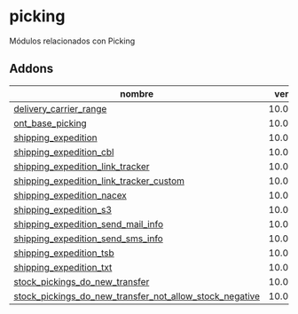 picking
=========
Módulos relacionados con Picking


Addons
----------------
nombre | version
--- | ---
[delivery_carrier_range](delivery_carrier_range/) | 10.0.1.0.0
[ont_base_picking](ont_base_picking/) | 10.0.1.0.0
[shipping_expedition](shipping_expedition/) | 10.0.1.0.0
[shipping_expedition_cbl](shipping_expedition_cbl/) | 10.0.1.0.0
[shipping_expedition_link_tracker](shipping_expedition_link_tracker/) | 10.0.1.0.0
[shipping_expedition_link_tracker_custom](shipping_expedition_link_tracker_custom/) | 10.0.1.0.0
[shipping_expedition_nacex](shipping_expedition_nacex/) | 10.0.1.0.0
[shipping_expedition_s3](shipping_expedition_s3/) | 10.0.1.0.0
[shipping_expedition_send_mail_info](shipping_expedition_send_mail_info/) | 10.0.1.0.0
[shipping_expedition_send_sms_info](shipping_expedition_send_sms_info/) | 10.0.1.0.0
[shipping_expedition_tsb](shipping_expedition_tsb/) | 10.0.1.0.0
[shipping_expedition_txt](shipping_expedition_txt/) | 10.0.1.0.0
[stock_pickings_do_new_transfer](stock_pickings_do_new_transfer/) | 10.0.1.0.0
[stock_pickings_do_new_transfer_not_allow_stock_negative](stock_pickings_do_new_transfer_not_allow_stock_negative/) | 10.0.1.0.0
